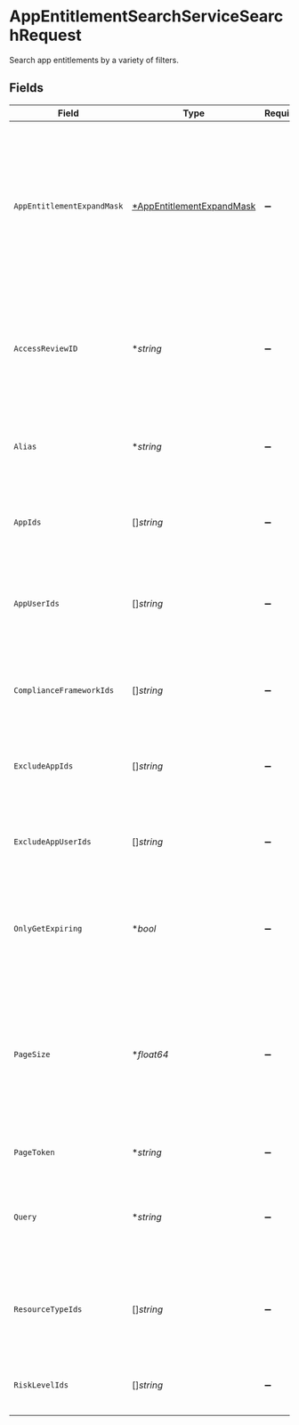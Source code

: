 # AppEntitlementSearchServiceSearchRequest

 Search app entitlements by a variety of filters.



## Fields

| Field                                                                                                                                    | Type                                                                                                                                     | Required                                                                                                                                 | Description                                                                                                                              |
| ---------------------------------------------------------------------------------------------------------------------------------------- | ---------------------------------------------------------------------------------------------------------------------------------------- | ---------------------------------------------------------------------------------------------------------------------------------------- | ---------------------------------------------------------------------------------------------------------------------------------------- |
| `AppEntitlementExpandMask`                                                                                                               | [*AppEntitlementExpandMask](../../models/shared/appentitlementexpandmask.md)                                                             | :heavy_minus_sign:                                                                                                                       |  The app entitlement expand mask allows the user to get additional information when getting responses containing app entitlement views.<br/> |
| `AccessReviewID`                                                                                                                         | **string*                                                                                                                                | :heavy_minus_sign:                                                                                                                       |  Search for app entitlements that are being reviewed as part of this access review campaign.<br/>                                        |
| `Alias`                                                                                                                                  | **string*                                                                                                                                | :heavy_minus_sign:                                                                                                                       |  Search for app entitlements that have this alias (exact match).<br/>                                                                    |
| `AppIds`                                                                                                                                 | []*string*                                                                                                                               | :heavy_minus_sign:                                                                                                                       |  Search for app entitlements contained in any of these apps.<br/>                                                                        |
| `AppUserIds`                                                                                                                             | []*string*                                                                                                                               | :heavy_minus_sign:                                                                                                                       |  Search for app entitlements that are granted to any of these app user ids.<br/>                                                         |
| `ComplianceFrameworkIds`                                                                                                                 | []*string*                                                                                                                               | :heavy_minus_sign:                                                                                                                       |  Search for app entitlements that are part of these compliace frameworks.<br/>                                                           |
| `ExcludeAppIds`                                                                                                                          | []*string*                                                                                                                               | :heavy_minus_sign:                                                                                                                       |  Exclude app entitlements from the results that are in these app IDs.<br/>                                                               |
| `ExcludeAppUserIds`                                                                                                                      | []*string*                                                                                                                               | :heavy_minus_sign:                                                                                                                       |  Exclude app entitlements from the results that these app users have granted.<br/>                                                       |
| `OnlyGetExpiring`                                                                                                                        | **bool*                                                                                                                                  | :heavy_minus_sign:                                                                                                                       |  Restrict results to only those who have expiring app entitlement user bindings.<br/>                                                    |
| `PageSize`                                                                                                                               | **float64*                                                                                                                               | :heavy_minus_sign:                                                                                                                       |  The pageSize where 0 <= pageSize <= 100. Values < 10 will be set to 10. A value of 0 returns the default page size (currently 25)<br/>  |
| `PageToken`                                                                                                                              | **string*                                                                                                                                | :heavy_minus_sign:                                                                                                                       |  The pageToken field.<br/>                                                                                                               |
| `Query`                                                                                                                                  | **string*                                                                                                                                | :heavy_minus_sign:                                                                                                                       |  Query the app entitlements with a fuzzy search on display name and description.<br/>                                                    |
| `ResourceTypeIds`                                                                                                                        | []*string*                                                                                                                               | :heavy_minus_sign:                                                                                                                       |  Search for app entitlements that are for items on these resource types.<br/>                                                            |
| `RiskLevelIds`                                                                                                                           | []*string*                                                                                                                               | :heavy_minus_sign:                                                                                                                       |  Search for app entitlements with these risk levels.<br/>                                                                                |